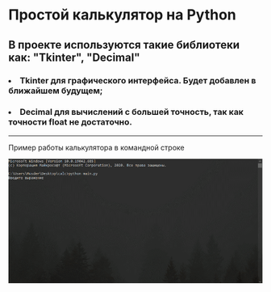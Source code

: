  # **Простой калькулятор на Python**
 ## В проекте используются такие библиотеки как: "Tkinter", "Decimal"
 ### <li>Tkinter для графического интерфейса. Будет добавлен в ближайшем будущем; </li>
 ### <li>Decimal для вычислений с большей точность, так как точности float не достаточно. </li>
 ___
 Пример работы калькулятора в командной строке

<img src="https://github.com/motospin/calculator/blob/master/GIF_calculate.gif?raw=true" /></h1>
